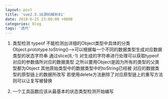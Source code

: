 ```yaml
---
layout: post
title: 'vue2.5.16源码解析01'
date: 2018-6-25 23:00:00 +0800
categories: blog
tags: '迭代'
---
```


1. 类型检测 typeof 不能检测出详细的Object类型中具体的分类 Object.prototype.toString()-->可以根据每一个不同的数据类型生成对应数据类型的状态字符串 通过slice(8,-1) 对生成的字符串进行处理可以获取typeof 对应的参数值所对应的数据类型 之所以要用Object是因为所有的类型的父类型都为Object 其他原始类型中的数据类型中的toString已经被 对应的数据类型的原型链上的数据所改写 若使用delete方法删除了对应原型链上的重写方法 则可以让复写被替换

2. 一个工具函数应该从最基本的状态类型检测开始编写
